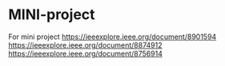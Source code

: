 # MINI-project
For mini project
https://ieeexplore.ieee.org/document/8901594
https://ieeexplore.ieee.org/document/8874912
https://ieeexplore.ieee.org/document/8756914
